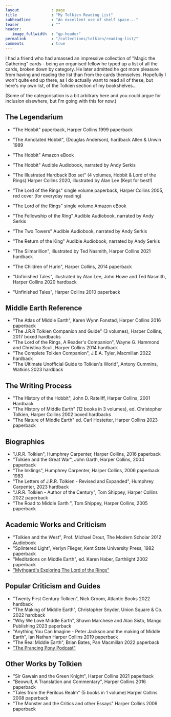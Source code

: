 ```yaml
---
layout              : page
title               : "My Tolkien Reading List"
subheadline         : "An excellent use of shelf space..."
teaser              : ""
header:
   image_fullwidth  : "gp-header"
permalink           : "/collections/tolkien/reading-list/"
comments            : true
---
```


I had a friend who had amassed an impressive collection of "Magic the Gathering" cards - being an organised
fellow he typed up a list of all the cards, broken down by category. He later admitted he got more pleasure
from having and reading the list than from the cards themselves. Hopefully I won't quite end up there, as I 
do actually want to read all of these, but here's my own list, of the Tolkien section of my bookshelves...

(Some of the categorisation is a bit arbitrary here and you could argue for inclusion elsewhere, but I'm going
with this for now.)

## The Legendarium 

* "The Hobbit" paperback, Harper Collins 1999 paperback
* "The Annotated Hobbit", (Douglas Anderson), hardback Allen & Unwin 1989 
* "The Hobbit" Amazon eBook
* "The Hobbit" Audible Audiobook, narrated by Andy Serkis


* "The Illustrated Hardback Box set" (4 volumes, Hobbit & Lord of the Rings) Harper Collins 2020, illustrated by Alan Lee (Kept for best!)
* "The Lord of the Rings" single volume paperback, Harper Collins 2005, red cover (for everyday reading)
* "The Lord of the Rings" single volume Amazon eBook
* "The Fellowship of the Ring" Audible Audiobook, narrated by Andy Serkis
* "The Two Towers" Audible Audiobook, narrated by Andy Serkis
* "The Return of the King" Audible Audiobook, narrated by Andy Serkis


* "The Silmarillion", illustrated by Ted Nasmith, Harper Collins 2021 hardback
* "The Children of Hurin", Harper Collins, 2014 paperback


* "Unfinished Tales", illustrated by Alan Lee, John Howe and Ted Nasmith, Harper Collins 2020 hardback
* "Unfinished Tales", Harper Collins 2010 paperback

## Middle Earth Reference

* "The Atlas of Middle Earth", Karen Wynn Fonstad, Harper Collins 2016 paperback
* "The J.R.R Tolkien Companion and Guide" (3 volumes), Harper Collins, 2017 boxed hardbacks
* "The Lord of the Rings, A Reader's Companion", Wayne G. Hammond and Christina Scull, Harper Collins 2014 hardback
* "The Complete Tolkien Companion", J.E.A. Tyler, Macmillan 2022 hardback
* "The Ultimate Unofficial Guide to Tolkien's World", Antony Cummins, Watkins 2023 hardback

## The Writing Process

* "The History of the Hobbit", John D. Rateliff, Harper Collins, 2001 Hardback
* "The History of Middle Earth" (12 books in 3 volumes), ed. Christopher Tolkien, Harper Collins 2002 boxed hardbacks
* "The Nature of Middle Earth" ed. Carl Hostetter, Harper Collins 2023 paperback

## Biographies

* "J.R.R. Tolkien", Humphrey Carpenter, Harper Collins, 2016 paperback
* "Tolkien and the Great War", John Garth, Harper Collins, 2004 paperback
* "The Inklings", Humphrey Carpenter, Harper Collins, 2006 paperback 1983
* "The Letters of J.R.R. Tolkien - Revised and Expanded", Humphrey Carpenter, 2023 hardback
* "J.R.R. Tolkien - Author of the Century", Tom Shippey, Harper Collins 2022 paperback
* "The Road to Middle Earth ", Tom Shippey, Harper Collins, 2005 paperback

## Academic Works and Criticism

* "Tolkien and the West", Prof. Michael Drout, The Modern Scholar 2012 Audiobook
* "Splintered Light", Verlyn Flieger, Kent State University Press, 1982 paperback
* "Meditations on Middle Earth", ed. Karen Haber, Earthlight 2002 paperback
* ["Mythgard's Exploring The Lord of the Rings"](https://mythgard.org/lotro/exlotr)

## Popular Criticism and Guides

* "Twenty First Century Tolkien", Nick Groom, Atlantic Books 2022 hardback
* "The Making of Middle Earth", Christopher Snyder, Union Square & Co. 2022 hardback
* "Why We Love Middle Earth", Shawn Marchese and Alan Sisto, Mango Publishing 2023 paperback
* "Anything You Can Imagine - Peter Jackson and the making of Middle Earth", Ian Nathan Harper Collins 2019 paperback
* "The Real Middle Earth", Brian Bates, Pan Macmillan 2022 paperback
* ["The Prancing Pony Podcast"](http://theprancingponypodcast.com)

## Other Works by Tolkien

* "Sir Gawain and the Green Knight", Harper Collins 2021 paperback
* "Beowulf, A Translation and Commentary", Harper Collins 2016 paperback
* "Tales from the Perilous Realm" (5 books in 1 volume) Harper Collins 2008 paperback
* "The Monster and the Critics and other Essays" Harper Collins 2006 paperback

